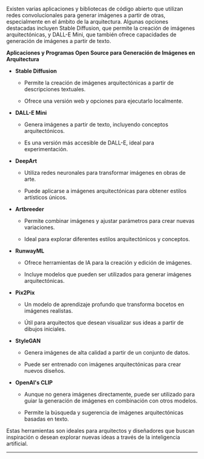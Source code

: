 Existen varias aplicaciones y bibliotecas de código abierto que utilizan redes convolucionales para generar imágenes a partir de otras, especialmente en el ámbito de la arquitectura. Algunas opciones destacadas incluyen Stable Diffusion, que permite la creación de imágenes arquitectónicas, y DALL-E Mini, que también ofrece capacidades de generación de imágenes a partir de texto.

**Aplicaciones y Programas Open Source para Generación de Imágenes en Arquitectura**

- **Stable Diffusion**
    
    - Permite la creación de imágenes arquitectónicas a partir de descripciones textuales.
        
    - Ofrece una versión web y opciones para ejecutarlo localmente.
        
    
- **DALL-E Mini**
    
    - Genera imágenes a partir de texto, incluyendo conceptos arquitectónicos.
        
    - Es una versión más accesible de DALL-E, ideal para experimentación.
        
    
- **DeepArt**
    
    - Utiliza redes neuronales para transformar imágenes en obras de arte.
        
    - Puede aplicarse a imágenes arquitectónicas para obtener estilos artísticos únicos.
        
    
- **Artbreeder**
    
    - Permite combinar imágenes y ajustar parámetros para crear nuevas variaciones.
        
    - Ideal para explorar diferentes estilos arquitectónicos y conceptos.
        
    
- **RunwayML**
    
    - Ofrece herramientas de IA para la creación y edición de imágenes.
        
    - Incluye modelos que pueden ser utilizados para generar imágenes arquitectónicas.
        
    
- **Pix2Pix**
    
    - Un modelo de aprendizaje profundo que transforma bocetos en imágenes realistas.
        
    - Útil para arquitectos que desean visualizar sus ideas a partir de dibujos iniciales.
        
    
- **StyleGAN**
    
    - Genera imágenes de alta calidad a partir de un conjunto de datos.
        
    - Puede ser entrenado con imágenes arquitectónicas para crear nuevos diseños.
        
    
- **OpenAI's CLIP**
    
    - Aunque no genera imágenes directamente, puede ser utilizado para guiar la generación de imágenes en combinación con otros modelos.
        
    - Permite la búsqueda y sugerencia de imágenes arquitectónicas basadas en texto.
        
    

Estas herramientas son ideales para arquitectos y diseñadores que buscan inspiración o desean explorar nuevas ideas a través de la inteligencia artificial.


---


